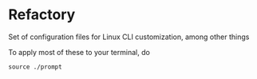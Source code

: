 # Refactory
Set of configuration files for Linux CLI customization, among other things

To apply most of these to your terminal, do
```shell
source ./prompt
```